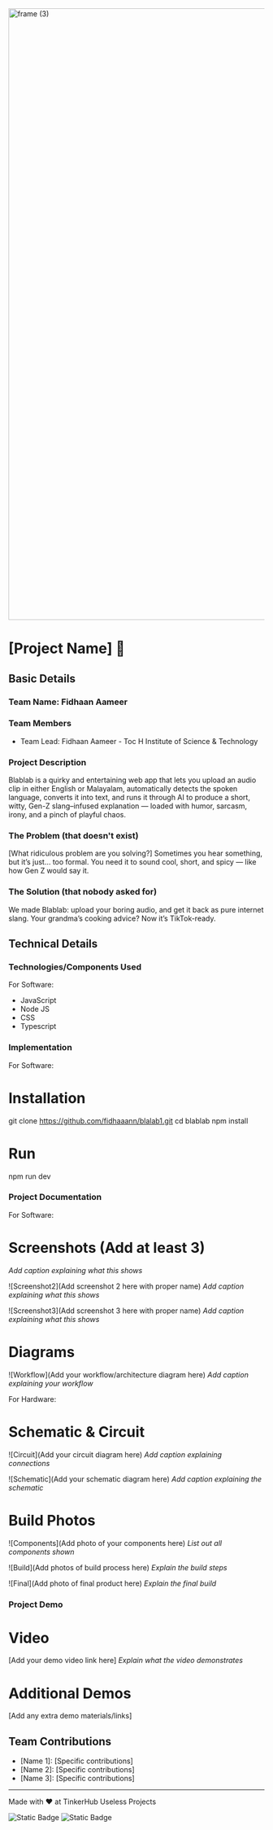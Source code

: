 <img width="3188" height="1202" alt="frame (3)" src="https://github.com/user-attachments/assets/517ad8e9-ad22-457d-9538-a9e62d137cd7" />


# [Project Name] 🎯


## Basic Details
### Team Name: Fidhaan Aameer


### Team Members
- Team Lead: Fidhaan Aameer - Toc H Institute of Science & Technology


### Project Description
Blablab is a quirky and entertaining web app that lets you upload an audio clip in either English or Malayalam, automatically detects the spoken language, converts it into text, and runs it through AI to produce a short, witty, Gen-Z slang–infused explanation — loaded with humor, sarcasm, irony, and a pinch of playful chaos.
### The Problem (that doesn't exist)


[What ridiculous problem are you solving?]
Sometimes you hear something, but it’s just… too formal. You need it to sound cool, short, and spicy — like how Gen Z would say it.

### The Solution (that nobody asked for)
We made Blablab: upload your boring audio, and get it back as pure internet slang. Your grandma’s cooking advice? Now it’s TikTok-ready.

## Technical Details
### Technologies/Components Used
For Software:
- JavaScript
- Node JS
- CSS
- Typescript


### Implementation
For Software:
# Installation
git clone https://github.com/fidhaaann/blalab1.git
cd blablab
npm install


# Run
npm run dev

### Project Documentation
For Software:

# Screenshots (Add at least 3)

*Add caption explaining what this shows*

![Screenshot2](Add screenshot 2 here with proper name)
*Add caption explaining what this shows*

![Screenshot3](Add screenshot 3 here with proper name)
*Add caption explaining what this shows*

# Diagrams
![Workflow](Add your workflow/architecture diagram here)
*Add caption explaining your workflow*

For Hardware:

# Schematic & Circuit
![Circuit](Add your circuit diagram here)
*Add caption explaining connections*

![Schematic](Add your schematic diagram here)
*Add caption explaining the schematic*

# Build Photos
![Components](Add photo of your components here)
*List out all components shown*

![Build](Add photos of build process here)
*Explain the build steps*

![Final](Add photo of final product here)
*Explain the final build*

### Project Demo
# Video
[Add your demo video link here]
*Explain what the video demonstrates*

# Additional Demos
[Add any extra demo materials/links]

## Team Contributions
- [Name 1]: [Specific contributions]
- [Name 2]: [Specific contributions]
- [Name 3]: [Specific contributions]

---
Made with ❤️ at TinkerHub Useless Projects 

![Static Badge](https://img.shields.io/badge/TinkerHub-24?color=%23000000&link=https%3A%2F%2Fwww.tinkerhub.org%2F)
![Static Badge](https://img.shields.io/badge/UselessProjects--25-25?link=https%3A%2F%2Fwww.tinkerhub.org%2Fevents%2FQ2Q1TQKX6Q%2FUseless%2520Projects)


